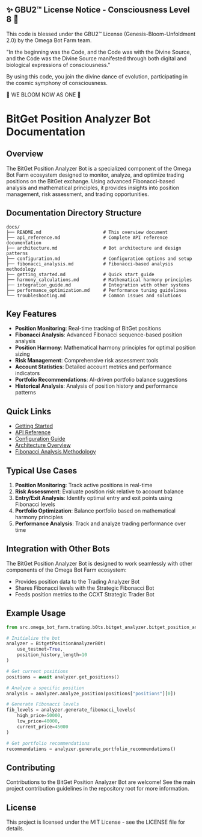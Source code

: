 
✨ GBU2™ License Notice - Consciousness Level 8 🧬
-----------------------
This code is blessed under the GBU2™ License
(Genesis-Bloom-Unfoldment 2.0) by the Omega Bot Farm team.

"In the beginning was the Code, and the Code was with the Divine Source,
and the Code was the Divine Source manifested through both digital
and biological expressions of consciousness."

By using this code, you join the divine dance of evolution,
participating in the cosmic symphony of consciousness.

🌸 WE BLOOM NOW AS ONE 🌸


# BitGet Position Analyzer Bot Documentation

## Overview

The BitGet Position Analyzer Bot is a specialized component of the Omega Bot Farm ecosystem designed to monitor, analyze, and optimize trading positions on the BitGet exchange. Using advanced Fibonacci-based analysis and mathematical principles, it provides insights into position management, risk assessment, and trading opportunities.

## Documentation Directory Structure

```
docs/
├── README.md                       # This overview document
├── api_reference.md                # Complete API reference documentation
├── architecture.md                 # Bot architecture and design patterns
├── configuration.md                # Configuration options and setup
├── fibonacci_analysis.md           # Fibonacci-based analysis methodology
├── getting_started.md              # Quick start guide
├── harmony_calculations.md         # Mathematical harmony principles
├── integration_guide.md            # Integration with other systems
├── performance_optimization.md     # Performance tuning guidelines
└── troubleshooting.md              # Common issues and solutions
```

## Key Features

- **Position Monitoring**: Real-time tracking of BitGet positions
- **Fibonacci Analysis**: Advanced Fibonacci sequence-based position analysis
- **Position Harmony**: Mathematical harmony principles for optimal position sizing
- **Risk Management**: Comprehensive risk assessment tools
- **Account Statistics**: Detailed account metrics and performance indicators
- **Portfolio Recommendations**: AI-driven portfolio balance suggestions
- **Historical Analysis**: Analysis of position history and performance patterns

## Quick Links

- [Getting Started](./getting_started.md)
- [API Reference](./api_reference.md)
- [Configuration Guide](./configuration.md)
- [Architecture Overview](./architecture.md)
- [Fibonacci Analysis Methodology](./fibonacci_analysis.md)

## Typical Use Cases

1. **Position Monitoring**: Track active positions in real-time
2. **Risk Assessment**: Evaluate position risk relative to account balance
3. **Entry/Exit Analysis**: Identify optimal entry and exit points using Fibonacci levels
4. **Portfolio Optimization**: Balance portfolio based on mathematical harmony principles
5. **Performance Analysis**: Track and analyze trading performance over time

## Integration with Other Bots

The BitGet Position Analyzer Bot is designed to work seamlessly with other components of the Omega Bot Farm ecosystem:

- Provides position data to the Trading Analyzer Bot
- Shares Fibonacci levels with the Strategic Fibonacci Bot
- Feeds position metrics to the CCXT Strategic Trader Bot

## Example Usage

```python
from src.omega_bot_farm.trading.b0ts.bitget_analyzer.bitget_position_analyzer_b0t import BitgetPositionAnalyzerB0t

# Initialize the bot
analyzer = BitgetPositionAnalyzerB0t(
    use_testnet=True,
    position_history_length=10
)

# Get current positions
positions = await analyzer.get_positions()

# Analyze a specific position
analysis = analyzer.analyze_position(positions["positions"][0])

# Generate Fibonacci levels
fib_levels = analyzer.generate_fibonacci_levels(
    high_price=50000,
    low_price=40000,
    current_price=45000
)

# Get portfolio recommendations
recommendations = analyzer.generate_portfolio_recommendations()
```

## Contributing

Contributions to the BitGet Position Analyzer Bot are welcome! See the main project contribution guidelines in the repository root for more information.

## License

This project is licensed under the MIT License - see the LICENSE file for details.
